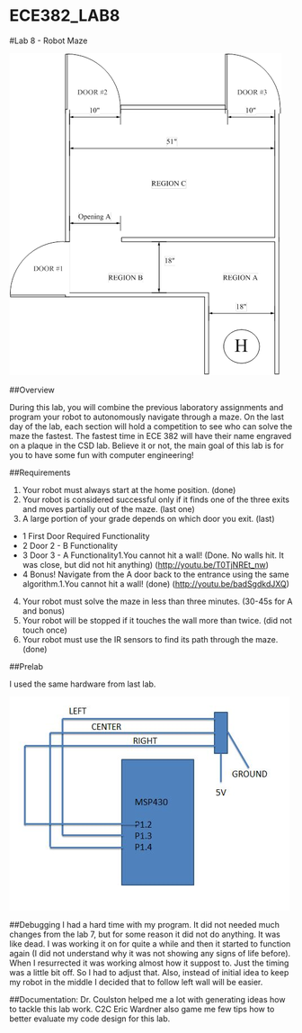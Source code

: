 ECE382_LAB8
===========
#Lab 8 - Robot Maze

![LCD](https://raw.githubusercontent.com/gytenis98/ECE382_LAB8/master/maze_diagram.png?raw=true "LCD")

##Overview

During this lab, you will combine the previous laboratory assignments and program your robot to autonomously navigate through a maze. On the last day of the lab, each section will hold a competition to see who can solve the maze the fastest. The fastest time in ECE 382 will have their name engraved on a plaque in the CSD lab. Believe it or not, the main goal of this lab is for you to have some fun with computer engineering!

##Requirements

1. Your robot must always start at the home position. (done)
2. Your robot is considered successful only if it finds one of the three exits and moves partially out of the maze. (last one)
3. A large portion of your grade depends on which door you exit. (last)
+ 1 First Door Required Functionality
+ 2 Door 2 - B Functionality
+ 3 Door 3 - A Functionality1.You cannot hit a wall! (Done. No walls hit. It was close, but did not hit anything) (http://youtu.be/T0TjNREt_nw)
+ 4 Bonus! Navigate from the A door back to the entrance using the same algorithm.1.You cannot hit a wall! (done) (http://youtu.be/badSgdkdJXQ)


4. Your robot must solve the maze in less than three minutes. (30-45s for A and bonus)
5. Your robot will be stopped if it touches the wall more than twice. (did not touch once)
6. Your robot must use the IR sensors to find its path through the maze. (done)



##Prelab

I used the same hardware from last lab.

![LCD](https://raw.githubusercontent.com/gytenis98/ECE382_LAB7/master/Initial%20design.JPG?raw=true "LCD")

##Debugging
I had a hard time with my program. It did not needed much changes from the lab 7, but for some reason it did not do anything. It was like dead. I was working it on for quite a while and then it started to function again (I did not understand why it was not showing any signs of life before). When I resurrected it was working almost how it suppost to. Just the timing was a little bit off. So I had to adjust that. Also, instead of initial idea to keep my robot in the middle I decided that to follow left wall will be easier. 

##Documentation:
Dr. Coulston helped me a lot with generating ideas how to tackle this lab work. C2C Eric Wardner also game me few tips how to better evaluate my code design for this lab. 
